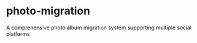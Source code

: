 # photo-migration
A comprehensive photo album migration system supporting multiple social platforms
